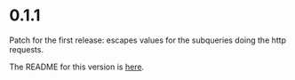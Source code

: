 # 0.1.1

Patch for the first release: escapes values for the subqueries doing the http requests.

The README for this version is [here](https://github.com/ohnosequences/webapp.db.postgREST/blob/9a82723d3a/README.md).
